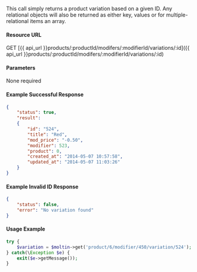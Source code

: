 <!--
@title Get product variation by ID
@author Moltin Ltd
@description Returns a product variation of the given ID
@order 3.1.1.1

@sidebar 1
@family Product/Modifier/Variation
@rate No
@auth Yes
@format JSON
@http GET
@version beta
-->
This call simply returns a product variation based on a given ID. Any relational objects will also be returned as either key, values or for multiple-relational items an array.

#### Resource URL
GET [{{ api_url }}products/:productId/modifers/:modifierId/variations/:id]({{ api_url }}products/:productId/modifers/:modifierId/variations/:id)

#### Parameters
None required

<!--code-->
#### Example Successful Response
``` json
{
    "status": true,
    "result":
    {
        "id": "524",
        "title": "Red",
        "mod_price": "-0.50",
        "modifier": 523,
        "product": 0,
        "created_at": "2014-05-07 10:57:58",
        "updated_at": "2014-05-07 11:03:26"
    }
}
```

#### Example Invalid ID Response
``` json
{
    "status": false,
    "error": "No variation found"
}
```

#### Usage Example
``` php
try {
    $variation = $moltin->get('product/6/modifier/450/variation/524');
} catch(\Exception $e) {
    exit($e->getMessage());
}
```
<!--/code-->
